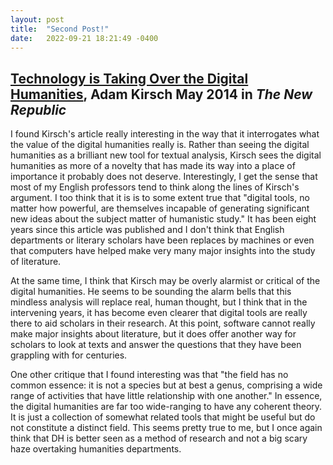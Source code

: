 ```yaml
---
layout: post
title:  "Second Post!"
date:   2022-09-21 18:21:49 -0400
---
```

## [Technology is Taking Over the Digital Humanities](https://newrepublic.com/article/117428/limits-digital-humanities-adam-kirsch), Adam Kirsch May 2014 in *The New Republic*

I found Kirsch's article really interesting in the way that it interrogates what the value of the digital humanities really is. Rather than seeing the digital humanities as a brilliant new tool for textual analysis, Kirsch sees the digital humanities as more of a novelty that has made its way into a place of importance it probably does not deserve. Interestingly, I get the sense that most of my English professors tend to think along the lines of Kirsch's argument. I too think that it is is to some extent true that "digital tools, no matter how powerful, are themselves incapable of generating significant new ideas about the subject matter of humanistic study." It has been eight years since this article was published and I don't think that English departments or literary scholars have been replaces by machines or even that computers have helped make very many major insights into the study of literature.

At the same time, I think that Kirsch may be overly alarmist or critical of the digital humanities. He seems to be sounding the alarm bells that this mindless analysis will replace real, human thought, but I think that in the intervening years, it has become even clearer that digital tools are really there to aid scholars in their research. At this point, software cannot really make major insights about literature, but it does offer another way for scholars to look at texts and answer the questions that they have been grappling with for centuries. 

One other critique that I found interesting was that "the field has no common essence: it is not a species but at best a genus, comprising a wide range of activities that have little relationship with one another." In essence, the digital humanities are far too wide-ranging to have any coherent theory. It is just a collection of somewhat related tools that might be useful but do not constitute a distinct field. This seems pretty true to me, but I once again think that DH is better seen as a method of research and not a big scary haze overtaking humanities departments.
